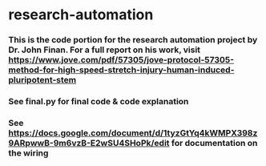 # research-automation

### This is the code portion for the research automation project by Dr. John Finan. For a full report on his work, visit https://www.jove.com/pdf/57305/jove-protocol-57305-method-for-high-speed-stretch-injury-human-induced-pluripotent-stem

### See final.py for final code & code explanation

### See https://docs.google.com/document/d/1tyzGtYq4kWMPX398z9ARpwwB-9m6vzB-E2wSU4SHoPk/edit for documentation on the wiring
